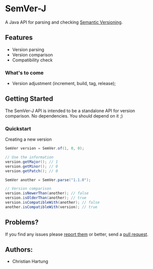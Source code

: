 # SemVer-J
A Java API for parsing and checking [Semantic Versioning](http://semver.org/).

## Features
* Version parsing
* Version comparison
* Compatibility check

### What's to come
* Version adjustment (increment, build, tag, release);

## Getting Started
The SemVer-J API is intended to be a standalone API for version comparison. No dependencies. You should depend on it ;)

### Quickstart
Creating a new version

```java
SemVer version = SemVer.of(1, 0, 0);

// Use the information
version.getMajor(); // 1
version.getMinor(); // 0
version.getPatch(); // 0

SemVer another = SemVer.parse("1.1.0");

// Version comparison
version.isNewerThan(another); // false
version.isOlderThan(another); // true
version.isCompatibleWith(another); // false
another.isCompatibleWith(version); // true
```

## Problems?

If you find any issues please [report them](https://github.com/hartungstenio/semver-j/issues) or better, send a [pull request](https://github.com/hartungstenio/semver-j/pulls).

## Authors:
* Christian Hartung